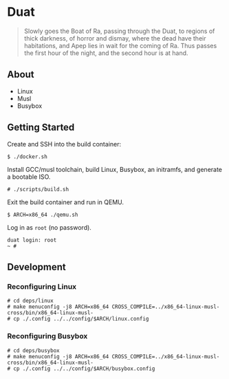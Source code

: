 # Duat

> Slowly goes the Boat of Ra, passing through the Duat, to regions of thick darkness, of horror and dismay, where the dead have their habitations, and Apep lies in wait for the coming of Ra. Thus passes the first hour of the night, and the second hour is at hand.

## About

* Linux
* Musl
* Busybox

## Getting Started

Create and SSH into the build container:

```
$ ./docker.sh
```

Install GCC/musl toolchain, build Linux, Busybox, an initramfs, and generate a bootable ISO.

```
# ./scripts/build.sh
```

Exit the build container and run in QEMU.

```
$ ARCH=x86_64 ./qemu.sh
```

Log in as `root` (no password).

```
duat login: root
~ #
```

## Development

### Reconfiguring Linux

```
# cd deps/linux
# make menuconfig -j8 ARCH=x86_64 CROSS_COMPILE=../x86_64-linux-musl-cross/bin/x86_64-linux-musl-
# cp ./.config ../../config/$ARCH/linux.config
```

### Reconfiguring Busybox

```
# cd deps/busybox
# make menuconfig -j8 ARCH=x86_64 CROSS_COMPILE=../x86_64-linux-musl-cross/bin/x86_64-linux-musl-
# cp ./.config ../../config/$ARCH/busybox.config
```
